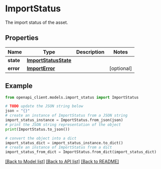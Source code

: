 # ImportStatus

The import status of the asset.

## Properties

Name | Type | Description | Notes
------------ | ------------- | ------------- | -------------
**state** | [**ImportStatusState**](ImportStatusState.md) |  | 
**error** | [**ImportError**](ImportError.md) |  | [optional] 

## Example

```python
from openapi_client.models.import_status import ImportStatus

# TODO update the JSON string below
json = "{}"
# create an instance of ImportStatus from a JSON string
import_status_instance = ImportStatus.from_json(json)
# print the JSON string representation of the object
print(ImportStatus.to_json())

# convert the object into a dict
import_status_dict = import_status_instance.to_dict()
# create an instance of ImportStatus from a dict
import_status_from_dict = ImportStatus.from_dict(import_status_dict)
```
[[Back to Model list]](../README.md#documentation-for-models) [[Back to API list]](../README.md#documentation-for-api-endpoints) [[Back to README]](../README.md)


